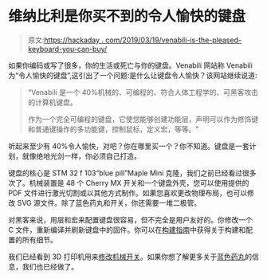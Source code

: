 # 维纳比利是你买不到的令人愉快的键盘

> 原文:[https://hackaday . com/2019/03/19/venabili-is-the-pleased-keyboard-you-can-buy/](https://hackaday.com/2019/03/19/venabili-is-the-delightful-keyboard-you-cant-buy/)

如果你编码或写了很多，你的生活或死亡与你的键盘。Venabili 网站称 Venabili 为“令人愉快的键盘”,这引出了一个问题:是什么让键盘令人愉快？该网站继续说道:

> “Venabili 是一个 40%机械的、可编程的、符合人体工程学的、可黑客攻击的计算机键盘。
> 
> 作为一个完全可编程的键盘，它使您能够创建功能层，声明可以作为修饰键和普通键操作的多功能键，控制鼠标，定义宏，等等。"

听起来至少有 40%令人愉快，对吧？你在哪里买一个？你不知道。键盘是一套计划，就像绝地光剑一样，你必须自己打造。

键盘的核心是 STM 32 f 103“blue pill”Maple Mini 克隆，我们之前已经看过很多次了。机械装置是 48 个 Cherry MX 开关和一个键盘外壳，您可以使用提供的 PDF 文件进行激光切割或以其他方式制作。如果您喜欢更改物理布局，也可以修改 SVG 源文件。除了蓝色药丸和开关，你还需要一堆二极管。

对黑客来说，用层和宏来配置键盘很容易，但不完全是用户友好的。你修改一个 C 文件，重新编译并刷新键盘中的固件。你可以在[构建指南](https://docs.venabili.sillybytes.net/building)中获得关于构建和配置的所有细节。

我们已经看到 3D 打印机用来[修改机械开关](https://hackaday.com/2018/12/07/better-mechanical-keyboards-through-3d-printing/)。如果你想了解更多关于[蓝色药丸](https://hackaday.com/2017/03/30/the-2-32-bit-arduino-with-debugging/)的信息，我们也已经做了。